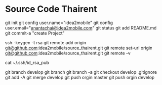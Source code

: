 Source Code Thairent
==========================
git init
git config user.name="idea2mobile"
git config user.email="anantachai@idea2mobile.com"
git status
git add README.md
git commit-a "create Project"

ssh -keygen -t rsa
git remote add origin git@github.com:idea2mobile/source_thairent.git
git remote set-url origin git@github.com:idea2mobile/source_thairent.git
git remote -v

cat ~/.ssh/id_rsa_pub

git branch develop
git branch
git branch -a
git checkout develop
.gitignore
git add -A
git merge develop
git push orgin master
git push orgin develop


